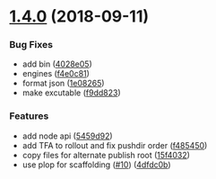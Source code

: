 <a name="1.4.0"></a>
# [1.4.0](https://github.com/4Catalyzer/cli/compare/v0.3.1...v1.4.0) (2018-09-11)


### Bug Fixes

* add bin ([4028e05](https://github.com/4Catalyzer/cli/commit/4028e05))
* engines ([f4e0c81](https://github.com/4Catalyzer/cli/commit/f4e0c81))
* format json ([1e08265](https://github.com/4Catalyzer/cli/commit/1e08265))
* make excutable ([f9dd823](https://github.com/4Catalyzer/cli/commit/f9dd823))


### Features

* add node api ([5459d92](https://github.com/4Catalyzer/cli/commit/5459d92))
* add TFA to rollout and fix pushdir order ([f485450](https://github.com/4Catalyzer/cli/commit/f485450))
* copy files for alternate publish root ([15f4032](https://github.com/4Catalyzer/cli/commit/15f4032))
* use plop for scaffolding ([#10](https://github.com/4Catalyzer/cli/issues/10)) ([4dfdc0b](https://github.com/4Catalyzer/cli/commit/4dfdc0b))





